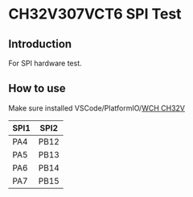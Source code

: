 # CH32V307VCT6 SPI Test

## Introduction
For SPI hardware test.
## How to use
Make sure installed VSCode/PlatformIO/[WCH CH32V](https://github.com/Community-PIO-CH32V/platform-ch32v)

|SPI1|SPI2|
|-|-|
|PA4|PB12|
|PA5|PB13|
|PA6|PB14|
|PA7|PB15|
